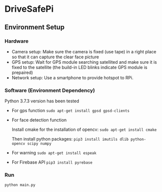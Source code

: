 # DriveSafePi

## **Environment Setup**

### Hardware

- Camera setup: Make sure the camera is fixed (use tape) in a right place so that it can capture the clear face picture
- GPS setup: Wait for GPS module searching satellited and make sure it is fixed to the satellite (the build-in LED blinks indicate GPS module is prepaired)
- Network setup: Use a smartphone to provide hotspot to RPi.

### Software (Environment Dependency)

Python 3.7.3 version has been tested  

- For gps function `sudo apt-get install gpsd gpsd-clients`
- For face detection function
    
    Install cmake for the installation of opencv: `sudo apt-get install cmake`
    
    Then install python packages: `pip3 install imutils dlib python-opencv scipy numpy` 
    
- For warning `sudo apt-get install espeak`
- For Firebase API `pip3 install pyrebase`

### Run 
`python main.py`